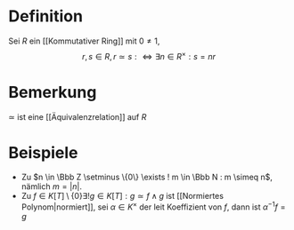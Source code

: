 # Definition
Sei $R$ ein [[Kommutativer Ring]] mit $0 \neq 1$, $$r, s \in R , r \simeq s :\iff\exists n \in R^\times : s = nr$$
# Bemerkung
$\simeq$ ist eine [[Äquivalenzrelation]] auf $R$

# Beispiele
- Zu $n \in \Bbb Z \setminus \{0\} \exists ! m \in \Bbb N : m \simeq n$, nämlich $m = |n|$.
- Zu $f \in K[T] \setminus \{0\} \exists ! g \in K[T] : g \simeq f \wedge g$ ist [[Normiertes Polynom|normiert]], sei $\alpha \in K^\times$ der leit Koeffizient von $f$, dann ist $\alpha^{-1}f = g$
